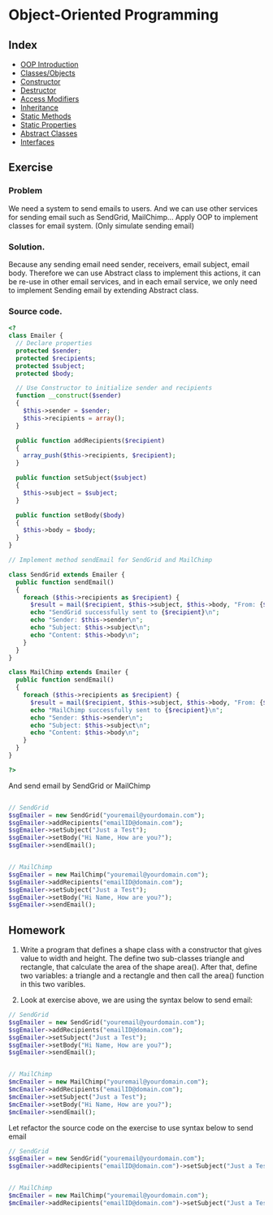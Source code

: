 # Object-Oriented Programming

## Index

- [OOP Introduction](https://www.w3schools.com/php/php_oop_what_is.asp)
- [Classes/Objects](https://www.w3schools.com/php/php_oop_classes_objects.asp)
- [Constructor](https://www.w3schools.com/php/php_oop_constructor.asp)
- [Destructor](https://www.w3schools.com/php/php_oop_destructor.asp)
- [Access Modifiers](https://www.w3schools.com/php/php_oop_access_modifiers.asp)
- [Inheritance](https://www.w3schools.com/php/php_oop_inheritance.asp)
- [Static Methods](https://www.w3schools.com/php/php_oop_static_methods.asp)
- [Static Properties](https://www.w3schools.com/php/php_oop_static_properties.asp)
- [Abstract Classes](https://www.w3schools.com/php/php_oop_classes_abstract.asp)
- [Interfaces](./oop-interface.md)

## Exercise

### Problem

We need a system to send emails to users. And we can use other services for sending email such as SendGrid, MailChimp... Apply OOP to implement classes for email system. (Only simulate sending email)

### Solution.

Because any sending email need sender, receivers, email subject, email body. Therefore we can use Abstract class to implement this actions, it can be re-use in other email services, and in each email service, we only need to implement Sending email by extending Abstract class.

### Source code.

```php
<?
class Emailer {
  // Declare properties
  protected $sender;
  protected $recipients;
  protected $subject;
  protected $body;

  // Use Constructor to initialize sender and recipients
  function __construct($sender)
  {
    $this->sender = $sender;
    $this->recipients = array(); 
  }

  public function addRecipients($recipient)
  {
    array_push($this->recipients, $recipient);
  }

  public function setSubject($subject)
  {
    $this->subject = $subject;
  }

  public function setBody($body)
  {
    $this->body = $body;
  }
}

// Implement method sendEmail for SendGrid and MailChimp

class SendGrid extends Emailer {
  public function sendEmail()
  {
    foreach ($this->recipients as $recipient) {
      $result = mail($recipient, $this->subject, $this->body, "From: {$this->sender}\r\n");
      echo "SendGrid successfully sent to {$recipient}\n";
      echo "Sender: $this->sender\n";
      echo "Subject: $this->subject\n";
      echo "Content: $this->body\n";
    }
  }
}

class MailChimp extends Emailer {
  public function sendEmail()
  {
    foreach ($this->recipients as $recipient) {
      $result = mail($recipient, $this->subject, $this->body, "From: {$this->sender}\r\n");
      echo "MailChimp successfully sent to {$recipient}\n";
      echo "Sender: $this->sender\n";
      echo "Subject: $this->subject\n";
      echo "Content: $this->body\n";
    }
  }
}

?>
```

And send email by SendGrid or MailChimp

```php

// SendGrid
$sgEmailer = new SendGrid("youremail@yourdomain.com");
$sgEmailer->addRecipients("emailID@domain.com");
$sgEmailer->setSubject("Just a Test");
$sgEmailer->setBody("Hi Name, How are you?");
$sgEmailer->sendEmail();


// MailChimp
$sgEmailer = new MailChimp("youremail@yourdomain.com");
$sgEmailer->addRecipients("emailID@domain.com");
$sgEmailer->setSubject("Just a Test");
$sgEmailer->setBody("Hi Name, How are you?");
$sgEmailer->sendEmail();
```

## Homework

1. Write a program that defines a shape class with a constructor that gives value to width and height. The define two sub-classes triangle and rectangle, that calculate the area of the shape area(). After that, define two variables: a triangle and a rectangle and then call the area() function in this two varibles.

2. Look at exercise above, we are using the syntax below to send email:

```php
// SendGrid
$sgEmailer = new SendGrid("youremail@yourdomain.com");
$sgEmailer->addRecipients("emailID@domain.com");
$sgEmailer->setSubject("Just a Test");
$sgEmailer->setBody("Hi Name, How are you?");
$sgEmailer->sendEmail();


// MailChimp
$mcEmailer = new MailChimp("youremail@yourdomain.com");
$mcEmailer->addRecipients("emailID@domain.com");
$mcEmailer->setSubject("Just a Test");
$mcEmailer->setBody("Hi Name, How are you?");
$mcEmailer->sendEmail();
```

Let refactor the source code on the exercise to use syntax below to send email

```php
// SendGrid
$sgEmailer = new SendGrid("youremail@yourdomain.com");
$sgEmailer->addRecipients("emailID@domain.com")->setSubject("Just a Test")->setBody("Hi Name, How are you?")->sendEmail();


// MailChimp
$mcEmailer = new MailChimp("youremail@yourdomain.com");
$mcEmailer->addRecipients("emailID@domain.com")->setSubject("Just a Test")->setBody("Hi Name, How are you?")->sendEmail();
```
